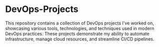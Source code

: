 # DevOps-Projects
This repository contains a collection of DevOps projects I've worked on, showcasing various tools, technologies, and techniques used in modern DevOps practices. These projects demonstrate my ability to automate infrastructure, manage cloud resources, and streamline CI/CD pipelines.
